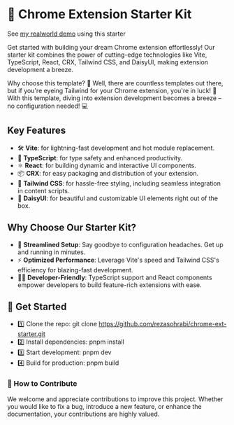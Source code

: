 # 🚀 Chrome Extension Starter Kit 

See [my realworld demo](https://chromewebstore.google.com/detail/suivi-social-media-influe/goooadfoacpehibpinikfnphknmmgbph) using this starter

Get started with building your dream Chrome extension effortlessly! Our starter kit combines the power of cutting-edge technologies like Vite, TypeScript, React, CRX, Tailwind CSS, and DaisyUI, making extension development a breeze.

Why choose this template? 🤔 Well, there are countless templates out there, but if you're eyeing Tailwind for your Chrome extension, you're in luck! 🎉 With this template, diving into extension development becomes a breeze – no configuration needed! 💻

## Key Features
- 🛠️ **Vite**: for lightning-fast development and hot module replacement.
- 🧰 **TypeScript**: for type safety and enhanced productivity.
- ⚛️ **React**: for building dynamic and interactive UI components.
- 📦 **CRX**: for easy packaging and distribution of your extension.
- 🎨 **Tailwind CSS**: for hassle-free styling, including seamless integration in content scripts.
- 🌼 **DaisyUI**: for beautiful and customizable UI elements right out of the box.

## Why Choose Our Starter Kit?
- 🚀 **Streamlined Setup**: Say goodbye to configuration headaches. Get up and running in minutes.
- ⚡ **Optimized Performance**: Leverage Vite's speed and Tailwind CSS's efficiency for blazing-fast development.
- 👩‍💻 **Developer-Friendly**: TypeScript support and React components empower developers to build feature-rich extensions with ease.

## 🚀 Get Started
- 1️⃣ Clone the repo: git clone https://github.com/rezasohrabi/chrome-ext-starter.git
- 2️⃣ Install dependencies: pnpm install
- 3️⃣ Start development: pnpm dev
- 4️⃣ Build for production: pnpm build

### 🤝 How to Contribute
We welcome and appreciate contributions to improve this project. Whether you would like to fix a bug, introduce a new feature, or enhance the documentation, your contributions are highly valued.
